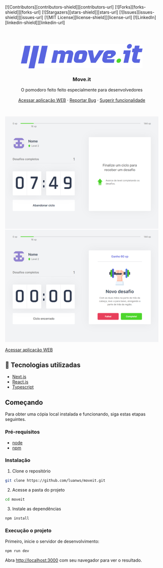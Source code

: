 <!--
*** Thanks for checking out the Best-README-Template. If you have a suggestion
*** that would make this better, please fork the repo and create a pull request
*** or simply open an issue with the tag "enhancement".
*** Thanks again! Now go create something AMAZING! :D
-->



<!-- PROJECT SHIELDS -->
<!--
*** I'm using markdown "reference style" links for readability.
*** Reference links are enclosed in brackets [ ] instead of parentheses ( ).
*** See the bottom of this document for the declaration of the reference variables
*** for contributors-url, forks-url, etc. This is an optional, concise syntax you may use.
*** https://www.markdownguide.org/basic-syntax/#reference-style-links
-->
[![Contributors][contributors-shield]][contributors-url]
[![Forks][forks-shield]][forks-url]
[![Stargazers][stars-shield]][stars-url]
[![Issues][issues-shield]][issues-url]
[![MIT License][license-shield]][license-url]
[![LinkedIn][linkedin-shield]][linkedin-url]

<br/>

<br />
<p align="center">
  <a href="https://github.com/othneildrew/Best-README-Template">
    <img src="public/logo-full.svg" alt="Logo" height="80">
  </a>

  <h3 align="center">Move.it</h3>

  <p align="center">
    O pomodoro feito feito especialmente para desenvolvedores
    <br />
    <br />
    <a href="https://github.com/othneildrew/Best-README-Template">Acessar aplicação WEB</a>
    ·
    <a href="https://github.com/luanws/moveit/issues">Reportar Bug</a>
    ·
    <a href="https://github.com/luanws/moveit/issues">Sugerir funcionalidade</a>
  </p>
</p>

<br>

![Screenshot](public/readme/screenshot.png)
![Screenshot](public/readme/screenshot2.png)

[Acessar aplicação WEB](https://moveit-luanws.vercel.app/)


## 🚀 Tecnologias utilizadas
- [Next.js](https://nextjs.org/)
- [React.js](https://reactjs.org/)
- [Typescript](https://www.typescriptlang.org/)

##  Começando

Para obter uma cópia local instalada e funcionando, siga estas etapas seguintes.

### Pré-requisitos

- [node](https://nodejs.org/)
- [npm](https://www.npmjs.com/get-npm)

### Instalação

1. Clone o repositório
```sh
git clone https://github.com/luanws/moveit.git
```

2. Acesse a pasta do projeto
```sh
cd moveit
```

3. Instale as dependências
```sh
npm install
```

### Execução o projeto

Primeiro, inicie o servidor de desenvolvimento:

```bash
npm run dev
```

Abra [http://localhost:3000](http://localhost:3000) com seu navegador para ver o resultado.